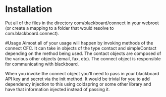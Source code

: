 # Installation
Put all of the files in the directory com/blackboard/connect in your webroot (or create a mapping to a folder that would resolve to com.blackboard.connect).

#Usage
Almost all of your usage will happen by invoking methods of the  connect CFC.  It can take in objects of the type contact and simpleContact depending on the method being used.
The contact objects are composed of the various other objects (email, fax, etc).  The connect object is responsible for communicating with blackboard.

When you invoke the connect object you'll need to pass in your blackboard API key and secret via the init method.    It would be trivial for you to add dependency injection to this using
coldspring or some other library and have that information injected instead of passing it.